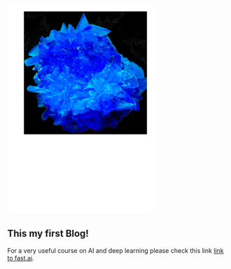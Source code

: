 ![Immagine di solfato di rame](images/cristallo_solf_rame.png)

## This my first Blog!

For a very useful course on AI and deep learning please check this link [link to fast.ai](https://www.fast.ai).
